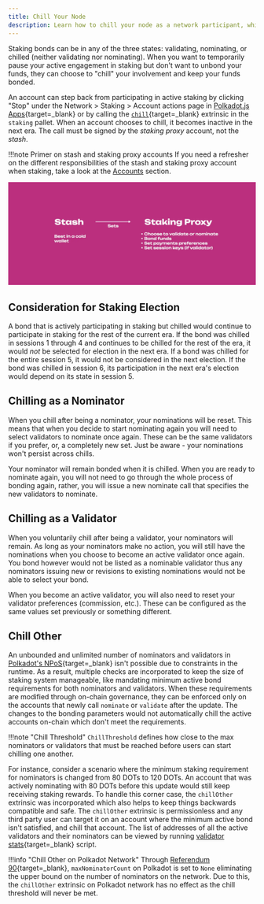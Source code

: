 ```yaml
---
title: Chill Your Node
description: Learn how to chill your node as a network participant, which temporarily pauses your engagement in staking without unbonding your funds.
---
```


Staking bonds can be in any of the three states: validating, nominating, or chilled (neither
validating nor nominating). When you want to temporarily pause your active engagement in
staking but don't want to unbond your funds, they can choose to "chill" your involvement and
keep your funds bonded.

An account can step back from participating in active staking by clicking "Stop" under the Network >
Staking > Account actions page in [Polkadot.js Apps](https://polkadot.js.org/apps){target=\_blank} or by calling the [`chill`](https://paritytech.github.io/polkadot-sdk/master/pallet_staking/enum.Call.html#variant.chill){target=\_blank} extrinsic in the `staking` pallet. When an account chooses to chill, it becomes inactive in the next era. The call must be signed by
the _staking proxy_ account, not the _stash_.

!!!note Primer on stash and staking proxy accounts
    If you need a refresher on the different responsibilities of the stash and staking proxy account
    when staking, take a look at the [Accounts](todo:addlink) section.

![staking](/images/infrastructure/operational-tasks/staking-keys-stash-proxy.webp)

## Consideration for Staking Election

A bond that is actively participating in staking but chilled would continue to participate in
staking for the rest of the current era. If the bond was chilled in sessions 1 through 4 and
continues to be chilled for the rest of the era, it would *not* be selected for election in the next
era. If a bond was chilled for the entire session 5, it would not be considered in the next
election. If the bond was chilled in session 6, its participation in the next era's election would
depend on its state in session 5.

## Chilling as a Nominator

When you chill after being a nominator, your nominations will be reset. This means that when you
decide to start nominating again you will need to select validators to nominate once again. These
can be the same validators if you prefer, or, a completely new set. Just be aware - your nominations
won't persist across chills.

Your nominator will remain bonded when it is chilled. When you are ready to nominate again, you will
not need to go through the whole process of bonding again, rather, you will issue a new nominate
call that specifies the new validators to nominate.

## Chilling as a Validator

When you voluntarily chill after being a validator, your nominators will remain. As long as your
nominators make no action, you will still have the nominations when you choose to become an active
validator once again. You bond however would not be listed as a nominable validator thus any
nominators issuing new or revisions to existing nominations would not be able to select your bond.

When you become an active validator, you will also need to reset your validator preferences
(commission, etc.). These can be configured as the same values set previously or something
different.

## Chill Other

An unbounded and unlimited number of nominators and validators in [Polkadot's NPoS](https://wiki.polkadot.network/docs/learn-phragmen){target=_blank} isn't possible due to constraints in the runtime. As a result, multiple checks are incorporated to keep the size of staking system manageable, like mandating minimum active bond requirements for both nominators and validators. When these requirements are modified through on-chain governance, they can be enforced only on the accounts that newly call `nominate` or `validate` after the update. The changes to the bonding parameters would not automatically chill the active accounts on-chain which don't meet the requirements.

!!!note "Chill Threshold"
    `ChillThreshold` defines how close to the max nominators or validators that must be reached before users can start chilling one another.

For instance, consider a scenario where the minimum staking requirement for nominators is
changed from 80 DOTs to 120 DOTs. An account that was actively nominating with 80 DOTs before this
update would still keep receiving staking rewards. To handle this corner case, the `chillOther`
extrinsic was incorporated which also helps to keep things backwards compatible and safe. The
`chillOther` extrinsic is permissionless and any third party user can target it on an account where
the minimum active bond isn't satisfied, and chill that account. The list of addresses of all the
active validators and their nominators can be viewed by running [validator stats](https://github.com/w3f/validator-stats){target=_blank} script.

!!!info "Chill Other on Polkadot Network"
    Through [Referendum 90](https://polkadot.polkassembly.io/referendum/90){target=_blank}, `maxNominatorCount` on Polkadot is set to `None` eliminating the upper bound on the number of nominators on the network. Due to this, the `chillOther` extrinsic on Polkadot network has no effect as the chill threshold will never be met.